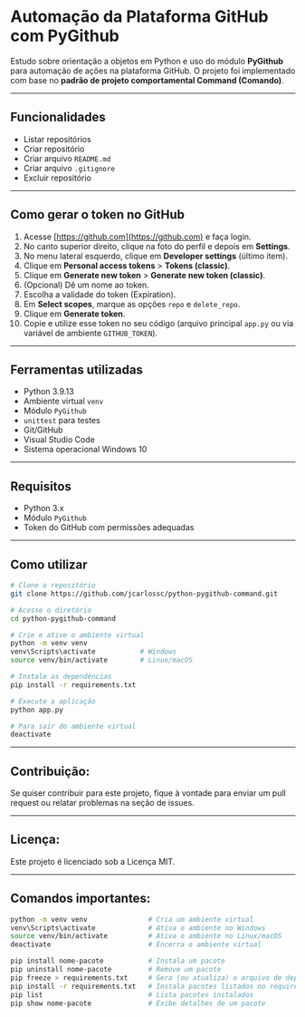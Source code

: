 # Automação da Plataforma GitHub com PyGithub

Estudo sobre orientação a objetos em Python e uso do módulo **PyGithub** para automação de ações na plataforma GitHub. O projeto foi implementado com base no **padrão de projeto comportamental Command (Comando)**.

---

## Funcionalidades

- Listar repositórios
- Criar repositório
- Criar arquivo `README.md`
- Criar arquivo `.gitignore`
- Excluir repositório

---

## Como gerar o token no GitHub

1. Acesse [https://github.com](https://github.com) e faça login.
2. No canto superior direito, clique na foto do perfil e depois em **Settings**.
3. No menu lateral esquerdo, clique em **Developer settings** (último item).
4. Clique em **Personal access tokens** > **Tokens (classic)**.
5. Clique em **Generate new token** > **Generate new token (classic)**.
6. (Opcional) Dê um nome ao token.
7. Escolha a validade do token (Expiration).
8. Em **Select scopes**, marque as opções `repo` e `delete_repo`.
9. Clique em **Generate token**.
10. Copie e utilize esse token no seu código (arquivo principal `app.py` ou via variável de ambiente `GITHUB_TOKEN`).

---

## Ferramentas utilizadas

- Python 3.9.13
- Ambiente virtual `venv`
- Módulo `PyGithub`
- `unittest` para testes
- Git/GitHub
- Visual Studio Code
- Sistema operacional Windows 10

---

## Requisitos

- Python 3.x
- Módulo `PyGithub`
- Token do GitHub com permissões adequadas

---

## Como utilizar

```bash
# Clone o repositório
git clone https://github.com/jcarlossc/python-pygithub-command.git

# Acesse o diretório
cd python-pygithub-command

# Crie e ative o ambiente virtual
python -m venv venv
venv\Scripts\activate           # Windows
source venv/bin/activate        # Linux/macOS

# Instale as dependências
pip install -r requirements.txt

# Execute a aplicação
python app.py

# Para sair do ambiente virtual
deactivate
```
---

## Contribuição:

Se quiser contribuir para este projeto, fique à vontade para enviar um pull request ou relatar problemas na seção de issues.

---

## Licença:

Este projeto é licenciado sob a Licença MIT.

---

## Comandos importantes:

```bash
python -m venv venv               # Cria um ambiente virtual
venv\Scripts\activate             # Ativa o ambiente no Windows
source venv/bin/activate          # Ativa o ambiente no Linux/macOS
deactivate                        # Encerra o ambiente virtual

pip install nome-pacote           # Instala um pacote
pip uninstall nome-pacote         # Remove um pacote
pip freeze > requirements.txt     # Gera (ou atualiza) o arquivo de dependências
pip install -r requirements.txt   # Instala pacotes listados no requirements.txt
pip list                          # Lista pacotes instalados
pip show nome-pacote              # Exibe detalhes de um pacote
```
